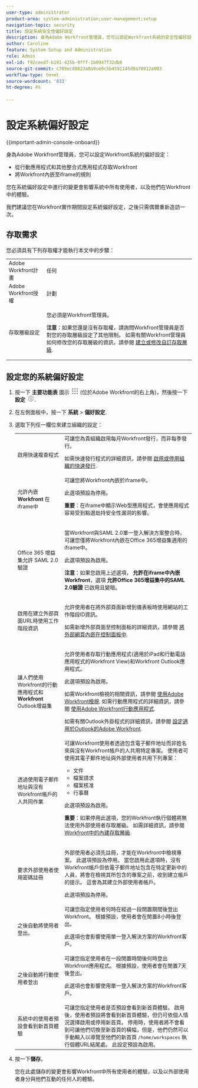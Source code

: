 ```yaml
---
user-type: administrator
product-area: system-administration;user-management;setup
navigation-topic: security
title: 設定系統安全性偏好設定
description: 身為Adobe Workfront管理員，您可以設定Workfront系統的安全性偏好設定。
author: Caroline
feature: System Setup and Administration
role: Admin
exl-id: f92ceed7-b191-425b-9fff-1b0947f32db8
source-git-commit: c709ecd8023a0a9ce9c5b4591145d0a70912e003
workflow-type: tm+mt
source-wordcount: '833'
ht-degree: 4%

---
```


# 設定系統偏好設定

<!--
DON'T DELETE, DRAFT OR HIDE THIS ARTICLE. IT IS LINKED TO THE PRODUCT, THROUGH THE CONTEXT SENSITIVE HELP LINKS.</p>
-->

{{important-admin-console-onboard}}

身為Adobe Workfront管理員，您可以設定Workfront系統的偏好設定：

* 從行動應用程式和其他整合式應用程式存取Workfront
* 將Workfront內嵌至iframe的規則

您在系統偏好設定中進行的變更會影響系統中所有使用者，以及他們在Workfront中的體驗。

我們建議您在Workfront實作期間設定系統偏好設定，之後只需偶爾重新造訪一次。

## 存取需求

您必須具有下列存取權才能執行本文中的步驟：

<table style="table-layout:auto"> 
 <col> 
 <col> 
 <tbody> 
  <tr> 
   <td role="rowheader">Adobe Workfront計畫</td> 
   <td>任何</td> 
  </tr> 
  <tr> 
   <td role="rowheader">Adobe Workfront授權</td> 
   <td>計劃</td> 
  </tr> 
  <tr> 
   <td role="rowheader">存取層級設定</td> 
   <td> <p>您必須是Workfront管理員。</p> <p><b>注意</b>：如果您還是沒有存取權，請詢問Workfront管理員是否對您的存取層級設定了其他限制。 如需有關Workfront管理員如何修改您的存取層級的資訊，請參閱 <a href="../../../administration-and-setup/add-users/configure-and-grant-access/create-modify-access-levels.md" class="MCXref xref">建立或修改自訂存取層級</a>.</p> </td> 
  </tr> 
 </tbody> 
</table>

## 設定您的系統偏好設定

1. 按一下 **主要功能表** 圖示 ![](assets/main-menu-icon.png) (位於Adobe Workfront的右上角)，然後按一下 **設定** ![](assets/gear-icon-settings.png).

1. 在左側面板中，按一下 **系統** > **偏好設定**.

1. 選取下列任一欄位來建立組織的設定：

   <table style="table-layout:auto"> 
    <col> 
    <col> 
    <tbody> 
     <tr> 
      <td role="rowheader"> <p>啟用快速複查程式</p> </td> 
      <td>可讓您為貴組織啟用每月Workfront發行，而非每季發行。</p><p>如需快速發行程式的詳細資訊，請參閱 <a href="/help/quicksilver/administration-and-setup/set-up-workfront/configure-system-defaults/enable-fast-release-process.md" class="MCXref xref">啟用或停用組織的快速發行</a>.</p></td> 
     </tr> 
     <tr> 
      <td role="rowheader"> <p>允許內嵌 <strong>Workfront</strong> 在iframe中</p> </td> 
      <td>可讓您將Workfront內嵌於iframe中。<p>此選項預設為停用。</p><p><b>重要</b>：在iframe中顯示Web型應用程式，會使應用程式容易受到點選劫持安全性漏洞的影響。</p></td> 
     </tr> 
     <tr> 
      <td role="rowheader">Office 365 增益集允許 SAML 2.0 驗證</td> 
      <td> <p>當Workfront與SAML 2.0單一登入解決方案整合時，可讓您僅將Workfront內嵌在Office 365增益集適用的iframe中。 </p> <p>此選項預設為啟用。</p> <p><b>注意</b>：如果您啟用上述選項， <strong>允許在iframe中內嵌Workfront</strong>，選項 <strong>允許Office 365增益集中的SAML 2.0驗證</strong> 已啟用且變暗。</p> </td> 
     </tr> 
     <tr> 
      <td role="rowheader">啟用在建立外部頁面URL時使用工作階段資訊</td> 
      <td> <p>允許使用者在將外部頁面新增到儀表板時使用網站的工作階段ID資訊。</p> <p>如需新增外部頁面至控制面板的詳細資訊，請參閱 <a href="../../../reports-and-dashboards/dashboards/creating-and-managing-dashboards/embed-external-web-page-dashboard.md" class="MCXref xref">將外部網頁內嵌在控制面板中</a>.</p> </td> 
     </tr> 
     <tr> 
      <td role="rowheader">讓人們使用Workfront的行動應用程式和 <strong>Workfront</strong> Outlook增益集</td> 
      <td> <p>允許使用者存取行動應用程式(適用於iPad和行動電話應用程式的Workfront View)和Workfront Outlook應用程式。</p> <p>此選項預設為啟用。 </p> <p>如需Workfront檢視的相關資訊，請參閱 <a href="../../../workfront-basics/mobile-apps/using-workfront-view/use-workfront-view.md" class="MCXref xref">使用Adobe Workfront檢視</a>. 如需行動應用程式的詳細資訊，請參閱 <a href="../../../workfront-basics/mobile-apps/using-the-workfront-mobile-app/use-the-mobile-app.md" class="MCXref xref">使用Adobe Workfront行動應用程式</a>.</p> <p>如需有關Outlook外掛程式的詳細資訊，請參閱 <a href="../../../workfront-integrations-and-apps/using-workfront-with-outlook/set-up-workfront-for-outlook.md" class="MCXref xref">設定適用於Outlook的Adobe Workfront</a>.</p> </td> 
     </tr> 
     <tr> 
      <td role="rowheader"> <p>透過使用電子郵件地址與沒有Workfront帳戶的人共同作業</p> </td> 
      <td>可讓Workfront使用者透過包含電子郵件地址而非姓名來與沒有Workfront帳戶的人共用特定專案。 使用者可使用其電子郵件地址與外部使用者共用下列專案：
       <ul>
        <li>文件<br></li>
        <li>檔案請求<br></li>
        <li>檔案核准</li>
        <li>行事曆</li>
       </ul><p>此選項預設為啟用。</p> <p><b>重要</b>：如果停用此選項，您的Workfront執行個體將無法使用外部使用者存取層級。 如需詳細資訊，請參閱 <a href="../../../administration-and-setup/add-users/access-levels-and-object-permissions/default-access-levels-in-workfront.md" class="MCXref xref">Workfront中的內建存取層級</a>.</p> </td> 
     </tr> 
     <tr> 
      <td role="rowheader">要求外部使用者使用密碼註冊</td> 
      <td> <p>外部使用者必須先註冊，才能在Workfront中檢視專案。 此選項預設為停用。 當您啟用此選項時，沒有Workfront帳戶但依電子郵件地址包含在特定更新中的人員，將會在檢視其所包含的專案之前，收到建立帳戶的提示。 這會為其建立外部使用者帳戶。</p> <p>此選項預設為停用。</p> </td> 
     </tr> 
     <tr> 
      <td role="rowheader">之後自動將使用者登出。</td> 
      <td> 可讓您指定使用者何時在經過一段閒置期間後登出Workfront。 根據預設，使用者會在閒置8小時後登出。 <p>此選項也會影響使用單一登入解決方案的Workfront客戶。</p> </td> 
     </tr> 
     <tr> 
      <td role="rowheader">之後自動將行動使用者登出 </td> 
      <td>可讓您指定使用者在一段閒置時間後何時登出Workfront應用程式。 根據預設，使用者會在閒置7天後登出。 <p>此選項也會影響使用單一登入解決方案的Workfront客戶。</p></td> 
     </tr> 
     <tr> 
      <td role="rowheader">系統中的使用者預設會看到新首頁體驗 </td> 
      <td>可讓您指定使用者是否預設會看到新首頁體驗。 啟用後，使用者預設將會看到新首頁體驗，但仍可依個人情況選擇啟用或停用新首頁。 停用時，使用者將不會看到可讓他們切換至新首頁的橫幅，但是，他們仍然可以手動輸入以導覽至他們的新首頁 <code>/home/workspaces</code> 執行個體URL結尾處。 此設定預設為啟用。</td> 
     </tr> 
    </tbody> 
   </table>

1. 按一下&#x200B;**儲存**。

   您在此處儲存的變更會影響Workfront中所有使用者的體驗，以及以外部使用者身分與他們互動的任何人的體驗。
